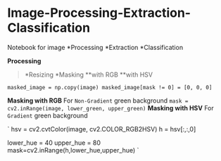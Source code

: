 # Image-Processing-Extraction-Classification
Notebook for image 
*Processing 
*Extraction
*Classification

**Processing**
>*Resizing
 *Masking **with RGB
          **with HSV

`
masked_image = np.copy(image)
masked_image[mask != 0] = [0, 0, 0]
`

**Masking with RGB**
For `Non-Gradient` green background
``
mask = cv2.inRange(image, lower_green, upper_green)
``
**Masking with HSV**
For `Gradient` green background

`
hsv = cv2.cvtColor(image, cv2.COLOR_RGB2HSV)
h = hsv[:,:,0]

lower_hue = 40
upper_hue = 80
mask=cv2.inRange(h,lower_hue,upper_hue)
`
